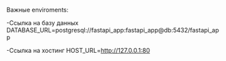 Важные enviroments:

-Ссылка на базу данных
 DATABASE_URL=postgresql://fastapi_app:fastapi_app@db:5432/fastapi_app

-Ссылка на хостинг
 HOST_URL=http://127.0.0.1:80
